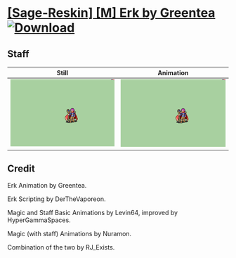 # [\[Sage-Reskin\] \[M\] Erk by Greentea](./) [![Download](https://img.shields.io/badge/Download--red?style=social&logo=github)](https://minhaskamal.github.io/DownGit/#/home?url=https://github.com/Klokinator/FE-Repo/tree/main/Battle%20Animations%2FMagi%20-%20Nature-Type%2F%5BSage-Reskin%5D%20%5BM%5D%20Erk%20by%20Greentea%2F7.%20Staff%20(Magic%20Staff))

## Staff

| Still | Animation |
| :---: | :-------: |
| ![Staff still](./Staff_000.png) | ![Staff](./Staff.gif) |

## Credit

Erk Animation by Greentea.

Erk Scripting by DerTheVaporeon.

Magic and Staff Basic Animations by Levin64, improved by HyperGammaSpaces.

Magic (with staff) Animations by Nuramon.

Combination of the two by RJ_Exists.
